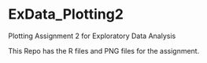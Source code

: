 # ExData_Plotting2
Plotting Assignment 2 for Exploratory Data Analysis

This Repo has the R files and PNG files for the assignment. 
